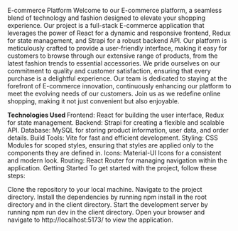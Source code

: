 E-commerce Platform
Welcome to our E-commerce platform, a seamless blend of technology and fashion designed to elevate your shopping experience. Our project is a full-stack E-commerce application that leverages the power of React for a dynamic and responsive frontend, Redux for state management, and Strapi for a robust backend API. Our platform is meticulously crafted to provide a user-friendly interface, making it easy for customers to browse through our extensive range of products, from the latest fashion trends to essential accessories. We pride ourselves on our commitment to quality and customer satisfaction, ensuring that every purchase is a delightful experience. Our team is dedicated to staying at the forefront of E-commerce innovation, continuously enhancing our platform to meet the evolving needs of our customers. Join us as we redefine online shopping, making it not just convenient but also enjoyable.

<strong> Technologies Used </strong>
Frontend: React for building the user interface, Redux for state management.
Backend: Strapi for creating a flexible and scalable API.
Database: MySQL for storing product information, user data, and order details.
Build Tools: Vite for fast and efficient development.
Styling: CSS Modules for scoped styles, ensuring that styles are applied only to the components they are defined in.
Icons: Material-UI Icons for a consistent and modern look.
Routing: React Router for managing navigation within the application.
Getting Started
To get started with the project, follow these steps:

Clone the repository to your local machine.
Navigate to the project directory.
Install the dependencies by running npm install in the root directory and in the client directory.
Start the development server by running npm run dev in the client directory.
Open your browser and navigate to http://localhost:5173/ to view the application.
